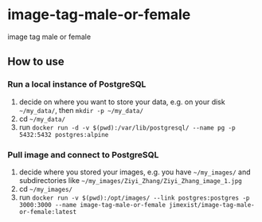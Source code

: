 # image-tag-male-or-female

image tag male or female

## How to use

### Run a local instance of PostgreSQL

1. decide on where you want to store your data, e.g. on your disk `~/my_data/`, then `mkdir -p ~/my_data/`
1. cd `~/my_data/`
1. run `docker run -d -v $(pwd):/var/lib/postgresql/ --name pg -p 5432:5432 postgres:alpine`

### Pull image and connect to PostgreSQL

1. decide where you stored your images, e.g. you have `~/my_images/` and subdirectories like `~/my_images/Ziyi_Zhang/Ziyi_Zhang_image_1.jpg`
1. cd `~/my_images/`
1. run `docker run -v $(pwd):/opt/images/ --link postgres:postgres -p 3000:3000 --name image-tag-male-or-female jimexist/image-tag-male-or-female:latest`

